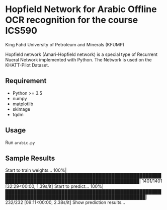# Hopfield Network for Arabic Offline OCR recognition for the course ICS590
King Fahd University of Petroleum and Minerals (KFUMP)

Hopfield network (Amari-Hopfield network) is a special type of Recurrent Nueral Network implemented with Python. 
The Network is used on the KHATT-Pilot Dataset.

## Requirement
- Python >= 3.5
- numpy
- matplotlib
- skimage
- tqdm


## Usage
Run `arabic.py`

## Sample Results
Start to train weights...
100%|█████████████████████████████████████████████████████████████████████████████████████████████| 1401/1401 [32:29<00:00,  1.39s/it] 
Start to predict...
100%|███████████████████████████████████████████████████████████████████████████████████████████████| 232/232 [09:11<00:00,  2.38s/it]
Show prediction results...

